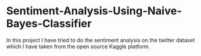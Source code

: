 # Sentiment-Analysis-Using-Naive-Bayes-Classifier
In this project I have tried to do the sentiment analysis on the twitter dataset which I have taken from the open source Kaggle platform. 
